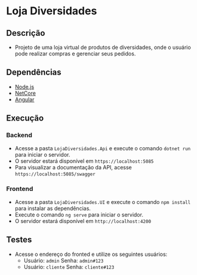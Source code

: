 # Loja Diversidades

## Descrição 

- Projeto de uma loja virtual de produtos de diversidades, onde o usuário pode realizar compras e gerenciar seus pedidos.

## Dependências

- [Node.js](https://nodejs.org/en/)
- [NetCore](https://dotnet.microsoft.com/download)
- [Angular](https://angular.io/guide/setup-local)

## Execução

### Backend

- Acesse a pasta `LojaDiversidades.Api` e execute o comando `dotnet run` para iniciar o servidor.
- O servidor estará disponível em `https://localhost:5085`
- Para visualizar a documentação da API, acesse `https://localhost:5085/swagger`

### Frontend

- Acesse a pasta `LojaDiversidades.UI` e execute o comando `npm install` para instalar as dependências.
- Execute o comando `ng serve` para iniciar o servidor.
- O servidor estará disponível em `http://localhost:4200`

## Testes

- Acesse o endereço do fronted e utilize os seguintes usuários:
    - Usuário: `admin` Senha: `admin#123`
    - Usuário: `cliente` Senha: `cliente#123`

